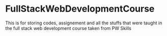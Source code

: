 # FullStackWebDevelopmentCourse
This is for storing codes, assignement and all the stuffs that were taught in the full stack web development course taken from PW Skills
